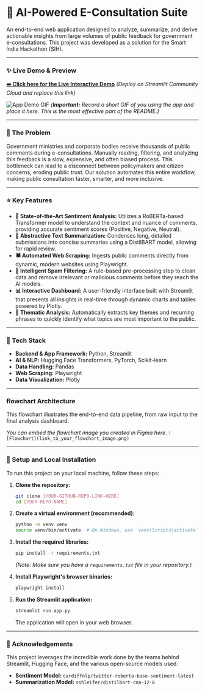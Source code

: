 # 🤖 AI-Powered E-Consultation Suite

An end-to-end web application designed to analyze, summarize, and derive actionable insights from large volumes of public feedback for government e-consultations. This project was developed as a solution for the Smart India Hackathon (SIH).

---

### ✨ Live Demo & Preview

**[➡️ Click here for the Live Interactive Demo]([YOUR-LIVE-DEMO-LINK-HERE])** *(Deploy on Streamlit Community Cloud and replace this link)*

![App Demo GIF]([SCREENRECORDING-OF-YOUR-APP.GIF])
*(**Important:** Record a short GIF of you using the app and place it here. This is the most effective part of the README.)*

---

### 🎯 The Problem

Government ministries and corporate bodies receive thousands of public comments during e-consultations. Manually reading, filtering, and analyzing this feedback is a slow, expensive, and often biased process. This bottleneck can lead to a disconnect between policymakers and citizen concerns, eroding public trust. Our solution automates this entire workflow, making public consultation faster, smarter, and more inclusive.

---

### ⭐ Key Features

* **🧠 State-of-the-Art Sentiment Analysis:** Utilizes a RoBERTa-based Transformer model to understand the context and nuance of comments, providing accurate sentiment scores (Positive, Negative, Neutral).
* **📝 Abstractive Text Summarization:** Condenses long, detailed submissions into concise summaries using a DistilBART model, allowing for rapid review.
* **🕷️ Automated Web Scraping:** Ingests public comments directly from dynamic, modern websites using Playwright.
* **🚫 Intelligent Spam Filtering:** A rule-based pre-processing step to clean data and remove irrelevant or malicious comments before they reach the AI models.
* **📊 Interactive Dashboard:** A user-friendly interface built with Streamlit that presents all insights in real-time through dynamic charts and tables powered by Plotly.
* **🔑 Thematic Analysis:** Automatically extracts key themes and recurring phrases to quickly identify what topics are most important to the public.

---

### 🔧 Tech Stack

* **Backend & App Framework:** Python, Streamlit
* **AI & NLP:** Hugging Face Transformers, PyTorch, Scikit-learn
* **Data Handling:** Pandas
* **Web Scraping:** Playwright
* **Data Visualization:** Plotly

---

###  flowchart Architecture

This flowchart illustrates the end-to-end data pipeline, from raw input to the final analysis dashboard.

*You can embed the flowchart image you created in Figma here.*
`![Flowchart](link_to_your_flowchart_image.png)`

---

### 🚀 Setup and Local Installation

To run this project on your local machine, follow these steps:

1.  **Clone the repository:**
    ```bash
    git clone [YOUR-GITHUB-REPO-LINK-HERE]
    cd [YOUR-REPO-NAME]
    ```

2.  **Create a virtual environment (recommended):**
    ```bash
    python -m venv venv
    source venv/bin/activate  # On Windows, use `venv\Scripts\activate`
    ```

3.  **Install the required libraries:**
    ```bash
    pip install -r requirements.txt
    ```
    *(Note: Make sure you have a `requirements.txt` file in your repository.)*

4.  **Install Playwright's browser binaries:**
    ```bash
    playwright install
    ```

5.  **Run the Streamlit application:**
    ```bash
    streamlit run app.py
    ```
    The application will open in your web browser.

---

### 🤝 Acknowledgements
This project leverages the incredible work done by the teams behind Streamlit, Hugging Face, and the various open-source models used.
* **Sentiment Model:** `cardiffnlp/twitter-roberta-base-sentiment-latest`
* **Summarization Model:** `sshleifer/distilbart-cnn-12-6`
